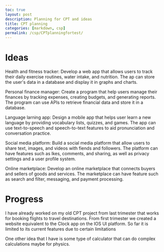 ```yaml
---
toc: true
layout: post
description: Planning for CPT and ideas
title: CPT planning
categories: [markdown, csp]
permalink: /csp/CPTplanningfortest/
---
```


# Ideas
Health and fitness tracker: Develop a web app that allows users to track their daily exercise routines, water intake, and nutrition. The ap can store the user's data in a database and display it in graphs and charts.

Personal finance manager: Create a program that help users manage their finances by tracking expenses, creating budgets, and generating reports. The program can use APIs to retrieve financial data and store it in a database.

Language larning app: Design a mobile app that helps user learn a new language by providing vocabulary lists, quizzes, and games. The app can use text-to-speech and speech-to-text features to aid pronunciation and conversation practice.

Social media platform: Build a social media platform that allow users to share text, images, and videos with fiends and followers. The platform can have features such as lkes, comments, and sharing, as well as privacy settings and a user profile system.

Online marketplace: Develop an online marketplace that connects buyers and sellers of goods and services. The marketplace can have feature such as search and filter, messaging, and payment processing.


# Progress

I have already worked on my old CPT project from last trimester that works for booking flights to travel destinations.
From first trimester we created a website equivalent to the Clock app on the IOS UI platform. So far it is limited to its current features due to certain limitations

One other idea that I have is some type of calculator that can do complex calculations maybe for physics.
